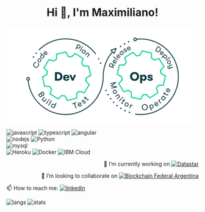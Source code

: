 <h1 align="center">Hi 👋, I'm Maximiliano!</h1>
<p align="center">
  <img src="https://raw.githubusercontent.com/maximilianoPizarro/maximilianoPizarro/main/devops.gif" width="600" title="DevOps"/>
</p> 
<p align="left">
  <img src="https://img.shields.io/badge/JavaScript-F7DF1E?style=for-the-badge&logo=javascript&logoColor=black" alt="javascript">
  <img src="https://img.shields.io/badge/typescript-007acc?style=for-the-badge&logo=typescript&logoColor=white" alt="typescript">
  <img src="https://img.shields.io/badge/Angular-c3002f?style=for-the-badge&logo=angular&logoColor=white" alt="angular">
  <br>
  <img src="https://img.shields.io/badge/nodejs-68a063?style=for-the-badge&logo=javascript&logoColor=white" alt="nodejs">
  <img src="https://img.shields.io/badge/python-306998?style=for-the-badge&logo=python&logoColor=white" alt="Python">
  <br>
  <img src="https://img.shields.io/badge/mysql-00758f?style=for-the-badge&logo=mysql&logoColor=white" alt="mysql">
  <br>
  <img src="https://img.shields.io/badge/heroku-6762a6?style=for-the-badge&logo=heroku&logoColor=white" alt="Heroku">
  <img src="https://img.shields.io/badge/docker-0db7ed?style=for-the-badge&logo=docker&logoColor=white" alt="Docker">
  <img src="https://img.shields.io/badge/ibm%20watson-006699?style=for-the-badge&logo=ibm&logoColor=white" alt="IBM Cloud">
  
  <p align="right">                                                                                                                          
🔭 I’m currently working on  <a href="http://www.datastar.com.ar/" target="_blank" alt="Datastar"><img src="http://www.datastar.com.ar/wp-content/themes/datastar/images/logo.png" alt="Datastar" height="90"></a>
</p> 

<p align="right"> 
👯 I’m looking to collaborate on <a href="https://bfa.ar/" target="_blank" alt="Blockchain Federal Argentina"><img src="https://bfa.ar/themes/bfa/logo.svg?style=for-the-badge" alt="Blockchain Federal Argentina" width="200" height="90"></a>
</p> 
</p>


<p align="left"> 
📫 How to reach me:  
<a href="https://www.linkedin.com/in/maximiliano-gregorio-pizarro-consultor-it"><img src="https://img.shields.io/badge/LinkedIn-0077B5?style=for-the-badge&logo=linkedin&logoColor=white" alt="linkedin"></a>
</p> 

<p align="left">
  <img src="https://github-readme-stats.vercel.app/api/top-langs/?username=maximilianoPizarro&theme=dark&hide=php,html,jupyter%20notebook&count_private=true&show_icons=true" alt="langs">
  <img src="https://github-readme-stats.vercel.app/api?username=maximilianoPizarro&show_icons=true&theme=dark&count_private=true&show_icons=true" alt="stats">

